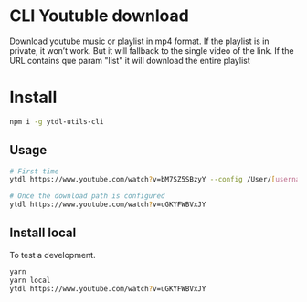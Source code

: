 # CLI Youtuble download

Download youtube music or playlist in mp4 format.
If the playlist is in private, it won’t work. But it will fallback to the single video of the link.
If the URL contains que param "list" it will download the entire playlist

# Install

```bash
npm i -g ytdl-utils-cli
```

## Usage

```bash
# First time
ytdl https://www.youtube.com/watch?v=bM7SZ5SBzyY --config /User/[username]/Downloads

# Once the download path is configured
ytdl https://www.youtube.com/watch?v=uGKYFWBVxJY
```

## Install local

To test a development.

```bash
yarn
yarn local
ytdl https://www.youtube.com/watch?v=uGKYFWBVxJY
```
